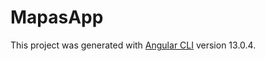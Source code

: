 # MapasApp

This project was generated with [Angular CLI](https://github.com/angular/angular-cli) version 13.0.4.

